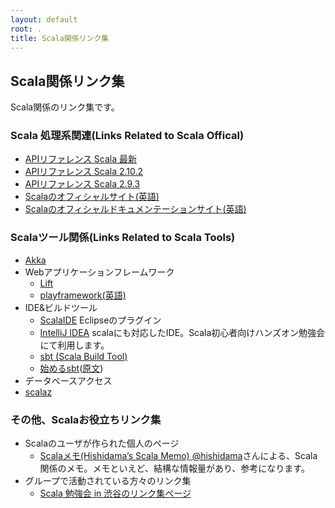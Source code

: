 ```yaml
---
layout: default
root: .
title: Scala関係リンク集
---
```


## Scala関係リンク集

Scala関係のリンク集です。

### Scala 処理系関連(Links Related to Scala Offical)

* [APIリファレンス Scala 最新](http://www.scala-lang.org/api/current/index.html)
* [APIリファレンス Scala 2.10.2](http://www.scala-lang.org/api/2.10.2/index.html#package)
* [APIリファレンス Scala 2.9.3](http://www.scala-lang.org/api/2.9.3/index.html#package)
* [Scalaのオフィシャルサイト(英語)](http://www.scala-lang.org/)
* [Scalaのオフィシャルドキュメンテーションサイト(英語)](http://docs.scala-lang.org/)

### Scalaツール関係(Links Related to Scala Tools)

* [Akka](http://akka.io/)
* Webアプリケーションフレームワーク
  * [Lift](http://liftweb.net/)
  * [playframework](http://www.playframework-ja.org/)[(英語)](http://www.playframework.com/)
* IDE&ビルドツール
  * [ScalaIDE](http://www.scala-ide.org/) Eclipseのプラグイン
  * [IntelliJ IDEA](http://www.jetbrains.com/idea/) scalaにも対応したIDE。Scala初心者向けハンズオン勉強会にて利用します。
  * [sbt (Scala Build Tool)](http://www.scala-sbt.org/)
  * [始めるsbt](http://scalajp.github.com/sbt-getting-started-guide-ja/)([原文](http://www.scala-sbt.org/release/docs/Getting-Started/Welcome.html))
* データベースアクセス
* [scalaz](http://github.com/scalaz/scalaz/)

### その他、Scalaお役立ちリンク集

* Scalaのユーザが作られた個人のページ
  * [Scalaメモ(Hishidama’s Scala Memo) ](http://www.ne.jp/asahi/hishidama/home/tech/scala/index.html) 
    [@hishidama](https://twitter.com/hishidama)さんによる、Scala関係のメモ。メモといえど、結構な情報量があり、参考になります。
* グループで活動されている方々のリンク集
  * [Scala 勉強会 in 渋谷のリンク集ページ](http://scala-users.org/shibuya/index.php?title=%E3%83%AA%E3%83%B3%E3%82%AF%E9%9B%86)
